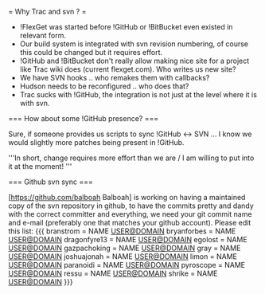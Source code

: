 = Why Trac and svn ? =

 * !FlexGet was started before !GitHub or !BitBucket even existed in relevant form.
 * Our build system is integrated with svn revision numbering, of course this could be changed but it requires effort.
 * !GitHub and !BitBucket don't really allow making nice site for a project like Trac wiki does (current flexget.com). Who writes us new site?
 * We have SVN hooks .. who remakes them with callbacks?
 * Hudson needs to be reconfigured .. who does that?
 * Trac sucks with !GitHub, the integration is not just at the level where it is with svn.

=== How about some !GitHub presence? ===

Sure, if someone provides us scripts to sync !GitHub <-> SVN ... I know we would slightly more patches being present in !GitHub.

'''In short, change requires more effort than we are / I am willing to put into it at the moment! '''

=== Github svn sync ===

[https://github.com/balboah Balboah] is working on having a maintained copy of the svn repository in github, to have the commits pretty and dandy with the correct committer and everything, we need your git commit name and e-mail (preferably one that matches your github account). Please edit this list:
{{{
branstrom = NAME <USER@DOMAIN>
bryanforbes = NAME <USER@DOMAIN>
dragonfyre13 = NAME <USER@DOMAIN>
egolost = NAME <USER@DOMAIN>
gazpachoking = NAME <USER@DOMAIN>
gray = NAME <USER@DOMAIN>
joshuajonah = NAME <USER@DOMAIN>
limon = NAME <USER@DOMAIN>
paranoidi = NAME <USER@DOMAIN>
pyroscope = NAME <USER@DOMAIN>
ressu = NAME <USER@DOMAIN>
shrike = NAME <USER@DOMAIN>
}}}